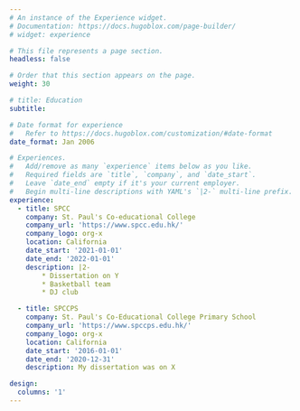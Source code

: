 ```yaml
---
# An instance of the Experience widget.
# Documentation: https://docs.hugoblox.com/page-builder/
# widget: experience

# This file represents a page section.
headless: false

# Order that this section appears on the page.
weight: 30

# title: Education
subtitle:

# Date format for experience
#   Refer to https://docs.hugoblox.com/customization/#date-format
date_format: Jan 2006

# Experiences.
#   Add/remove as many `experience` items below as you like.
#   Required fields are `title`, `company`, and `date_start`.
#   Leave `date_end` empty if it's your current employer.
#   Begin multi-line descriptions with YAML's `|2-` multi-line prefix.
experience:
  - title: SPCC
    company: St. Paul's Co-educational College
    company_url: 'https://www.spcc.edu.hk/'
    company_logo: org-x
    location: California
    date_start: '2021-01-01'
    date_end: '2022-01-01'
    description: |2-
        * Dissertation on Y
        * Basketball team
        * DJ club

  - title: SPCCPS
    company: St. Paul's Co-Educational College Primary School
    company_url: 'https://www.spccps.edu.hk/'
    company_logo: org-x
    location: California
    date_start: '2016-01-01'
    date_end: '2020-12-31'
    description: My dissertation was on X

design:
  columns: '1'
---
```

